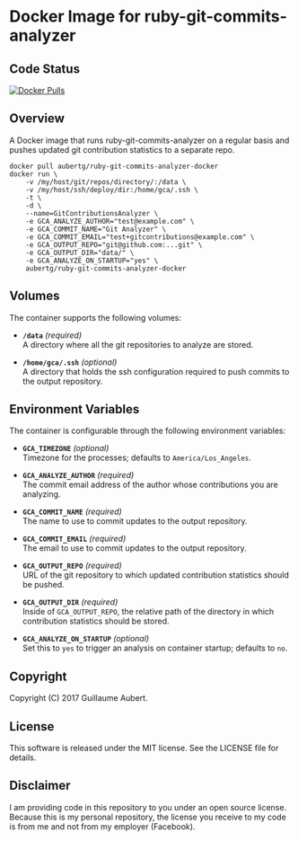 Docker Image for ruby-git-commits-analyzer
==========================================


Code Status
-----------

[![Docker Pulls](https://img.shields.io/docker/pulls/aubertg/ruby-git-commits-analyzer-docker.svg)](https://hub.docker.com/r/aubertg/ruby-git-commits-analyzer-docker/)


Overview
--------

A Docker image that runs ruby-git-commits-analyzer on a regular basis and pushes updated git contribution statistics to a separate repo.

	docker pull aubertg/ruby-git-commits-analyzer-docker
	docker run \
		-v /my/host/git/repos/directory/:/data \
		-v /my/host/ssh/deploy/dir:/home/gca/.ssh \
		-t \
		-d \
		--name=GitContributionsAnalyzer \
		-e GCA_ANALYZE_AUTHOR="test@example.com" \
		-e GCA_COMMIT_NAME="Git Analyzer" \
		-e GCA_COMMIT_EMAIL="test+gitcontributions@example.com" \
		-e GCA_OUTPUT_REPO="git@github.com:...git" \
		-e GCA_OUTPUT_DIR="data/" \
		-e GCA_ANALYZE_ON_STARTUP="yes" \
		aubertg/ruby-git-commits-analyzer-docker


Volumes
-------

The container supports the following volumes:

* **`/data`** *(required)*  
  A directory where all the git repositories to analyze are stored.

* **`/home/gca/.ssh`** *(optional)*  
	A directory that holds the ssh configuration required to push commits to the
	output repository.


Environment Variables
---------------------

The container is configurable through the following environment variables:

* **`GCA_TIMEZONE`** *(optional)*  
  Timezone for the processes; defaults to `America/Los_Angeles`.

* **`GCA_ANALYZE_AUTHOR`** *(required)*  
	The commit email address of the author whose contributions you are analyzing.

* **`GCA_COMMIT_NAME`** *(required)*  
	The name to use to commit updates to the output repository.

* **`GCA_COMMIT_EMAIL`** *(required)*  
	The email to use to commit updates to the output repository.

* **`GCA_OUTPUT_REPO`** *(required)*  
	URL of the git repository to which updated contribution statistics should be
	pushed.

* **`GCA_OUTPUT_DIR`** *(required)*  
	Inside of `GCA_OUTPUT_REPO`, the relative path of the directory in which
	contribution statistics should be stored.

* **`GCA_ANALYZE_ON_STARTUP`** *(optional)*  
	Set this to `yes` to trigger an analysis on container startup; defaults to `no`.


Copyright
---------

Copyright (C) 2017 Guillaume Aubert.


License
-------

This software is released under the MIT license. See the LICENSE file for
details.


Disclaimer
----------

I am providing code in this repository to you under an open source license.
Because this is my personal repository, the license you receive to my code is
from me and not from my employer (Facebook).
